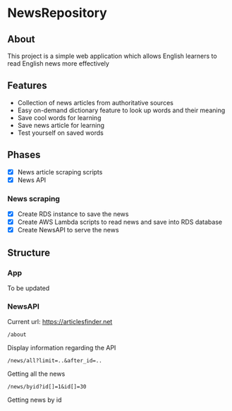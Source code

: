 # NewsRepository 

## About
This project is a simple web application which allows English learners to read English news more effectively

## Features
- Collection of news articles from authoritative sources
- Easy on-demand dictionary feature to look up words and their meaning
- Save cool words for learning
- Save news article for learning
- Test yourself on saved words

## Phases
- [x] News article scraping scripts
- [x] News API

### News scraping
- [x] Create RDS instance to save the news
- [x] Create AWS Lambda scripts to read news and save into RDS database
- [x] Create NewsAPI to serve the news

## Structure
### App 
To be updated

### NewsAPI
Current url: https://articlesfinder.net
```
/about
```
Display information regarding the API
```
/news/all?limit=..&after_id=..
```
Getting all the news
```
/news/byid?id[]=1&id[]=30
```
Getting news by id